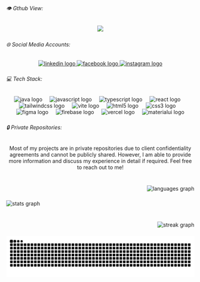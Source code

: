 <h6 align="left">👁️ Gthub View:</h6>

<div align="center">
  <img src="https://profile-counter.glitch.me/tabrilla/count.svg?"  />
</div>

###

<h6 align="left">🌐 Social Media Accounts:</h6>

<div align="center">
  <a href="https://www.linkedin.com/in/tabrilla-angeles/" target="_blank">
    <img src="https://img.shields.io/static/v1?message=LinkedIn&logo=linkedin&label=&color=0077B5&logoColor=white&labelColor=&style=for-the-badge" height="30" alt="linkedin logo"  />
  </a>
  <a href="https://www.facebook.com/angeles.tabrilla" target="_blank">
    <img src="https://img.shields.io/static/v1?message=Facebook&logo=facebook&label=&color=1877F2&logoColor=white&labelColor=&style=for-the-badge" height="30" alt="facebook logo"  />
  </a>
  <a href="https://www.instagram.com/ar.tabrilla/" target="_blank">
    <img src="https://img.shields.io/static/v1?message=Instagram&logo=instagram&label=&color=E4405F&logoColor=white&labelColor=&style=for-the-badge" height="30" alt="instagram logo"  />
  </a>
</div>

###

<h6 align="left">💻 Tech Stack:</h6>

###

<div align="center">
  <img src="https://skillicons.dev/icons?i=java" height="40" alt="java logo"  />
  <img width="12" />
  <img src="https://skillicons.dev/icons?i=js" height="40" alt="javascript logo"  />
  <img width="12" />
  <img src="https://skillicons.dev/icons?i=ts" height="40" alt="typescript logo"  />
  <img width="12" />
  <img src="https://skillicons.dev/icons?i=react" height="40" alt="react logo"  />
  <img width="12" />
  <img src="https://skillicons.dev/icons?i=tailwind" height="40" alt="tailwindcss logo"  />
  <img width="12" />
  <img src="https://skillicons.dev/icons?i=vite" height="40" alt="vite logo"  />
  <img width="12" />
  <img src="https://skillicons.dev/icons?i=html" height="40" alt="html5 logo"  />
  <img width="12" />
  <img src="https://skillicons.dev/icons?i=css" height="40" alt="css3 logo"  />
  <img width="12" />
  <img src="https://skillicons.dev/icons?i=figma" height="40" alt="figma logo"  />
  <img width="12" />
  <img src="https://skillicons.dev/icons?i=firebase" height="40" alt="firebase logo"  />
  <img width="12" />
  <img src="https://skillicons.dev/icons?i=vercel" height="40" alt="vercel logo"  />
  <img width="12" />
  <img src="https://skillicons.dev/icons?i=materialui" height="40" alt="materialui logo"  />
</div>

###

<h6 align="left">🔒 Private Repositories:</h6>

###

<p align="center">Most of my projects are in private repositories due to client confidentiality agreements and cannot be publicly shared. However, I am able to provide more information and discuss my experience in detail if required. Feel free to reach out to me!</p>

###

<br clear="both">

<div align="right">
  <img src="https://github-readme-stats.vercel.app/api/top-langs?username=tabrilla&locale=en&hide_title=false&layout=compact&card_width=320&langs_count=5&theme=rose_pine&hide_border=false&order=2" height="120" alt="languages graph"  />
</div>

###

<div align="left">
  <img src="https://github-readme-stats.vercel.app/api?username=tabrilla&hide_title=false&hide_rank=false&show_icons=true&include_all_commits=true&count_private=true&disable_animations=false&theme=radical&locale=en&hide_border=false&order=1" height="120" alt="stats graph"  />
</div>

###

<br clear="both">

<div align="right">
  <img src="https://streak-stats.demolab.com?user=tabrilla&locale=en&mode=daily&theme=rose_pine&hide_border=false&border_radius=0&order=3" height="120" alt="streak graph"  />
</div>

###

<img src="https://raw.githubusercontent.com/tabrilla/tabrilla/output/snake.svg" alt="Snake animation" />

###
